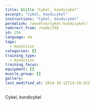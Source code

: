 ```yaml
---
title: &title "Cykel, kondicykel"
excerpt: "Cykel, kondicykel"
instructions: "Cykel, kondicykel"
permalink: /oevelse/cykel-kondicykel/
redirect_from: /node/256
id: 256
language: da
tags:
  - Kondition
categories: []
training_type: 
  - Kondition
training_focus: 
equipment: []
muscle_group: []
gallery:
last_modified_at: 2014-10-12T14:39:32Z
---
```


Cykel, kondicykel
